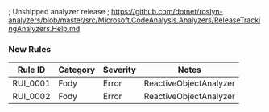 ﻿; Unshipped analyzer release
; https://github.com/dotnet/roslyn-analyzers/blob/master/src/Microsoft.CodeAnalysis.Analyzers/ReleaseTrackingAnalyzers.Help.md

### New Rules
Rule ID | Category | Severity | Notes
--------|----------|----------|-------
RUI_0001 | Fody | Error | ReactiveObjectAnalyzer
RUI_0002 | Fody | Error | ReactiveObjectAnalyzer